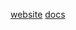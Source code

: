 [website](https://docs.aws.amazon.com/dynamodb/)
[docs](https://docs.aws.amazon.com/amazondynamodb/latest/developerguide/Introduction.html)
